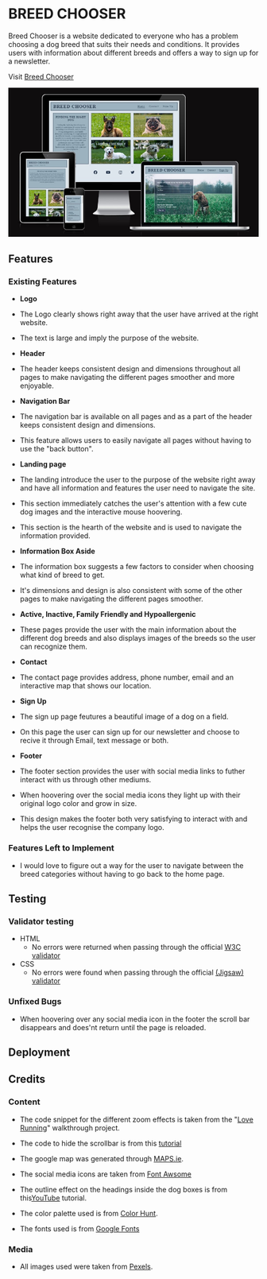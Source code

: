 # BREED CHOOSER

Breed Chooser is a website dedicated to everyone who has a problem choosing a dog breed that suits their needs and conditions. It provides users with information about different breeds and offers a way to sign up for a newsletter.

Visit [Breed Chooser](https://tossan99.github.io/dog-lovers/) 

![Responsice Mockup](assets/images/am-i-responsive.jpg)

## Features

### Existing Features

- __Logo__

- The Logo clearly shows right away that the user have arrived at the right website.
- The text is large and imply the purpose of the website.

- __Header__

- The header keeps consistent design and dimensions throughout all pages to make navigating the different pages smoother and more enjoyable.

- __Navigation Bar__

- The navigation bar is available on all pages and as a part of the header keeps consistent design and dimensions.

- This feature allows users to easily navigate all pages without having to use the "back button". 

- __Landing page__

- The landing introduce the user to the purpose of the website right away and have all information and features the user need to navigate the site.
- This section immediately catches the user's attention with a few cute dog images and the interactive mouse hoovering.
- This section is the hearth of the website and is used to navigate the information provided.

- __Information Box Aside__

- The information box suggests a few factors to consider when choosing what kind of breed to get.
- It's dimensions and design is also consistent with some of the other pages to make navigating the different pages smoother.

- __Active, Inactive, Family Friendly and Hypoallergenic__

- These pages provide the user with the main information about the different dog breeds and also displays images of the breeds so the user can recognize them.

- __Contact__

- The contact page provides address, phone number, email and an interactive map that shows our location.

- __Sign Up__

- The sign up page feutures a beautiful image of a dog on a field.

- On this page the user can sign up for our newsletter and choose to recive it through Email, text message or both.

- __Footer__

- The footer section provides the user with social media links to futher interact with us through other mediums.
- When hoovering over the social media icons they light up with their original logo color and grow in size.
- This design makes the footer both very satisfying to interact with and helps the user recognise the company logo.

### Features Left to Implement

- I would love to figure out a way for the user to navigate between the breed categories without having to go back to the home page.

## Testing

### Validator testing

- HTML
  - No errors were returned when passing through the official [W3C validator]()
- CSS
  - No errors were found when passing through the official [(Jigsaw) validator]()

### Unfixed Bugs

- When hoovering over any social media icon in the footer the scroll bar disappears and does'nt return until the page is reloaded.

## Deployment

## Credits

### Content

- The code snippet for the different zoom effects is taken from the "[Love Running](https://www.youtube.com/watch?v=F0XY13Fjblw&t=77s)" walkthrough project.

- The code to hide the scrollbar is from this [tutorial](https://www.w3schools.com/howto/howto_css_hide_scrollbars.asp)

- The google map was generated through [MAPS.ie](https://www.maps.ie/create-google-map/).

- The social media icons are taken from [Font Awsome](https://fontawesome.com/)

- The outline effect on the headings inside the dog boxes is from this[YouTube](https://www.youtube.com/watch?v=Hx1p1vQeHCg) tutorial.

- The color palette used is from [Color Hunt](https://colorhunt.co/palette/27374d526d829db2bfdde6ed).

- The fonts used is from [Google Fonts](https://fonts.google.com/)

### Media

- All images used were taken from [Pexels](https://www.pexels.com/).


